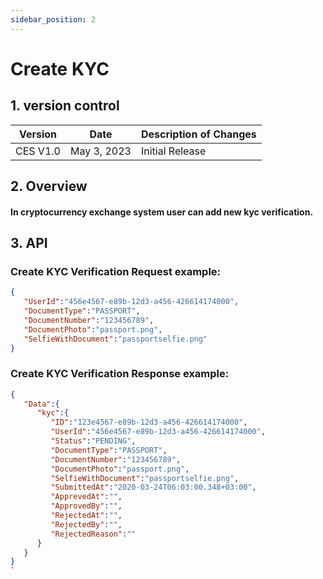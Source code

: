 ```yaml
---
sidebar_position: 2
---
```


# Create KYC

## 1. version control

| Version  | Date        | Description of Changes |
| -------- | ----------- | ---------------------- |
| CES V1.0 | May 3, 2023 | Initial Release        |

## 2. Overview

#### In cryptocurrency exchange system user can add new kyc verification.


## 3. API

### Create KYC Verification Request example:

```json
{
   "UserId":"456e4567-e89b-12d3-a456-426614174000",
   "DocumentType":"PASSPORT",
   "DocumentNumber":"123456789",
   "DocumentPhoto":"passport.png",
   "SelfieWithDocument":"passportselfie.png"
}
```

### Create KYC Verification Response example:

```json
{
   "Data":{
      "kyc":{
         "ID":"123e4567-e89b-12d3-a456-426614174000",
         "UserId":"456e4567-e89b-12d3-a456-426614174000",
         "Status":"PENDING",
         "DocumentType":"PASSPORT",
         "DocumentNumber":"123456789",
         "DocumentPhoto":"passport.png",
         "SelfieWithDocument":"passportselfie.png",
         "SubmittedAt":"2020-03-24T06:03:00.348+03:00",
         "ApprevedAt":"",
         "ApprovedBy":"",
         "RejectedAt":"",
         "RejectedBy":"",
         "RejectedReason":""
      }
   }
}
`